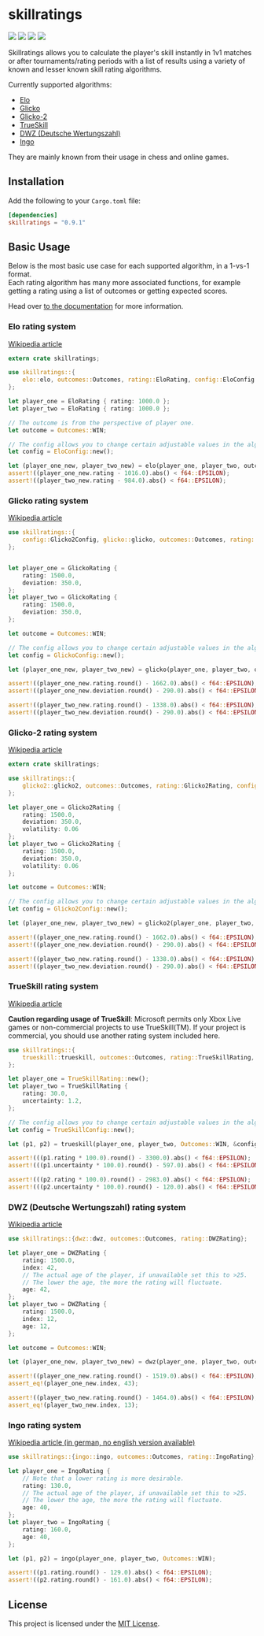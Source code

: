 # skillratings

[![](https://img.shields.io/crates/v/skillratings)](https://crates.io/crates/skillratings)
[![](https://img.shields.io/docsrs/skillratings)](https://docs.rs/skillratings/)
[![](https://codecov.io/gh/atomflunder/skillratings/branch/master/graph/badge.svg?token=JFSA86GAX1)](https://codecov.io/gh/atomflunder/skillratings)
[![](https://img.shields.io/crates/d/skillratings)](https://crates.io/crates/skillratings)

Skillratings allows you to calculate the player's skill instantly in 1v1 matches or after tournaments/rating periods with a list of results using a variety of known and lesser known skill rating algorithms.

Currently supported algorithms:

- [Elo](#elo-rating-system)
- [Glicko](#glicko-rating-system)
- [Glicko-2](#glicko-2-rating-system)
- [TrueSkill](#trueskill-rating-system)
- [DWZ (Deutsche Wertungszahl)](#dwz-deutsche-wertungszahl-rating-system)
- [Ingo](#ingo-rating-system)

They are mainly known from their usage in chess and online games.

## Installation

Add the following to your `Cargo.toml` file:

```toml
[dependencies]
skillratings = "0.9.1"
```

## Basic Usage

Below is the most basic use case for each supported algorithm, in a 1-vs-1 format.  
Each rating algorithm has many more associated functions, for example getting a rating using a list of outcomes or getting expected scores.

Head over [to the documentation](https://docs.rs/skillratings/) for more information.

### Elo rating system

[Wikipedia article](https://en.wikipedia.org/wiki/Elo_rating_system)

```rust
extern crate skillratings;

use skillratings::{
    elo::elo, outcomes::Outcomes, rating::EloRating, config::EloConfig
};

let player_one = EloRating { rating: 1000.0 };
let player_two = EloRating { rating: 1000.0 };

// The outcome is from the perspective of player one.
let outcome = Outcomes::WIN;

// The config allows you to change certain adjustable values in the algorithms.
let config = EloConfig::new();

let (player_one_new, player_two_new) = elo(player_one, player_two, outcome, &config);
assert!((player_one_new.rating - 1016.0).abs() < f64::EPSILON);
assert!((player_two_new.rating - 984.0).abs() < f64::EPSILON);
```

### Glicko rating system

[Wikipedia article](https://en.wikipedia.org/wiki/Glicko_rating_system)

```rust
use skillratings::{
    config::Glicko2Config, glicko::glicko, outcomes::Outcomes, rating::GlickoRating,
};


let player_one = GlickoRating {
    rating: 1500.0,
    deviation: 350.0,
};
let player_two = GlickoRating {
    rating: 1500.0,
    deviation: 350.0,
};

let outcome = Outcomes::WIN;

// The config allows you to change certain adjustable values in the algorithms.
let config = GlickoConfig::new();

let (player_one_new, player_two_new) = glicko(player_one, player_two, outcome, &config);

assert!((player_one_new.rating.round() - 1662.0).abs() < f64::EPSILON);
assert!((player_one_new.deviation.round() - 290.0).abs() < f64::EPSILON);

assert!((player_two_new.rating.round() - 1338.0).abs() < f64::EPSILON);
assert!((player_two_new.deviation.round() - 290.0).abs() < f64::EPSILON);
```

### Glicko-2 rating system

[Wikipedia article](https://en.wikipedia.org/wiki/Glicko-2)

```rust
extern crate skillratings;

use skillratings::{
    glicko2::glicko2, outcomes::Outcomes, rating::Glicko2Rating, config::Glicko2Config
};

let player_one = Glicko2Rating { 
    rating: 1500.0, 
    deviation: 350.0, 
    volatility: 0.06 
};
let player_two = Glicko2Rating { 
    rating: 1500.0, 
    deviation: 350.0, 
    volatility: 0.06 
};

let outcome = Outcomes::WIN;

// The config allows you to change certain adjustable values in the algorithms.
let config = Glicko2Config::new();

let (player_one_new, player_two_new) = glicko2(player_one, player_two, outcome, &config);

assert!((player_one_new.rating.round() - 1662.0).abs() < f64::EPSILON);
assert!((player_one_new.deviation.round() - 290.0).abs() < f64::EPSILON);

assert!((player_two_new.rating.round() - 1338.0).abs() < f64::EPSILON);
assert!((player_two_new.deviation.round() - 290.0).abs() < f64::EPSILON);
```

### TrueSkill rating system

[Wikipedia article](https://en.wikipedia.org/wiki/TrueSkill)

**Caution regarding usage of TrueSkill**: 
Microsoft permits only Xbox Live games or non-commercial projects to use TrueSkill(TM). 
If your project is commercial, you should use another rating system included here.

```rust
use skillratings::{
    trueskill::trueskill, outcomes::Outcomes, rating::TrueSkillRating, config::TrueSkillConfig
};

let player_one = TrueSkillRating::new();
let player_two = TrueSkillRating {
    rating: 30.0,
    uncertainty: 1.2,
};

// The config allows you to change certain adjustable values in the algorithms.
let config = TrueSkillConfig::new();

let (p1, p2) = trueskill(player_one, player_two, Outcomes::WIN, &config);

assert!(((p1.rating * 100.0).round() - 3300.0).abs() < f64::EPSILON);
assert!(((p1.uncertainty * 100.0).round() - 597.0).abs() < f64::EPSILON);

assert!(((p2.rating * 100.0).round() - 2983.0).abs() < f64::EPSILON);
assert!(((p2.uncertainty * 100.0).round() - 120.0).abs() < f64::EPSILON);
```

### DWZ (Deutsche Wertungszahl) rating system

[Wikipedia article](https://en.wikipedia.org/wiki/Deutsche_Wertungszahl)

```rust
use skillratings::{dwz::dwz, outcomes::Outcomes, rating::DWZRating};

let player_one = DWZRating {
    rating: 1500.0,
    index: 42,
    // The actual age of the player, if unavailable set this to >25.
    // The lower the age, the more the rating will fluctuate.
    age: 42,
};
let player_two = DWZRating {
    rating: 1500.0,
    index: 12,
    age: 12,
};

let outcome = Outcomes::WIN;

let (player_one_new, player_two_new) = dwz(player_one, player_two, outcome);

assert!((player_one_new.rating.round() - 1519.0).abs() < f64::EPSILON);
assert_eq!(player_one_new.index, 43);

assert!((player_two_new.rating.round() - 1464.0).abs() < f64::EPSILON);
assert_eq!(player_two_new.index, 13);
```

### Ingo rating system

[Wikipedia article (in german, no english version available)](https://de.wikipedia.org/wiki/Ingo-Zahl)

```rust
use skillratings::{ingo::ingo, outcomes::Outcomes, rating::IngoRating};

let player_one = IngoRating {
    // Note that a lower rating is more desirable.
    rating: 130.0,
    // The actual age of the player, if unavailable set this to >25.
    // The lower the age, the more the rating will fluctuate.
    age: 40,
};
let player_two = IngoRating {
    rating: 160.0,
    age: 40,
};

let (p1, p2) = ingo(player_one, player_two, Outcomes::WIN);

assert!((p1.rating.round() - 129.0).abs() < f64::EPSILON);
assert!((p2.rating.round() - 161.0).abs() < f64::EPSILON);
```

## License

This project is licensed under the [MIT License](/LICENSE).

